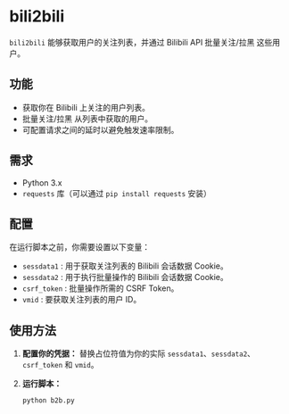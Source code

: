 # bili2bili

`bili2bili` 能够获取用户的关注列表，并通过 Bilibili API 批量关注/拉黑 这些用户。

## 功能

- 获取你在 Bilibili 上关注的用户列表。
- 批量关注/拉黑 从列表中获取的用户。
- 可配置请求之间的延时以避免触发速率限制。

## 需求

- Python 3.x
- `requests` 库（可以通过 `pip install requests` 安装）

## 配置

在运行脚本之前，你需要设置以下变量：

- `sessdata1` : 用于获取关注列表的 Bilibili 会话数据 Cookie。
- `sessdata2` : 用于执行批量操作的 Bilibili 会话数据 Cookie。
- `csrf_token` : 批量操作所需的 CSRF Token。
- `vmid` : 要获取关注列表的用户 ID。

## 使用方法

1. **配置你的凭据：**
   替换占位符值为你的实际 `sessdata1`、`sessdata2`、`csrf_token` 和 `vmid`。

2. **运行脚本：**
   ```bash
   python b2b.py
   ```
